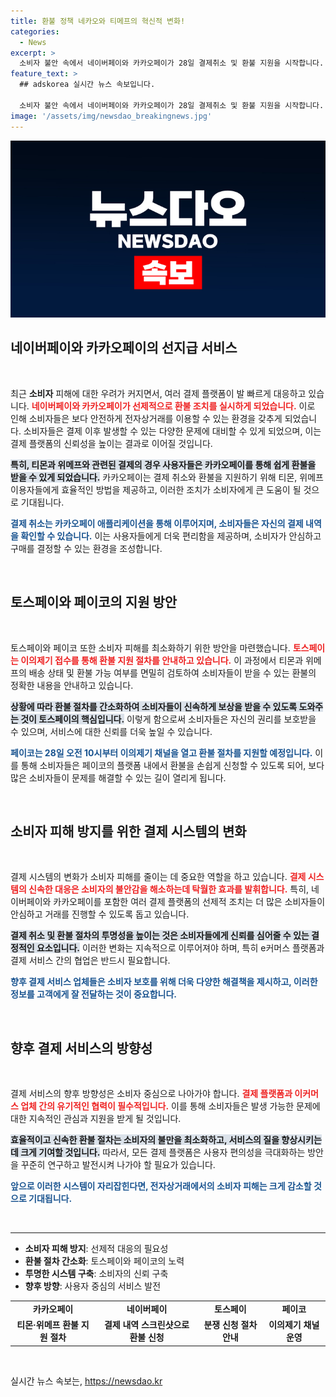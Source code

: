 ```yaml
---
title: 환불 정책 네카오와 티메프의 혁신적 변화!
categories:
  - News
excerpt: >
  소비자 불안 속에서 네이버페이와 카카오페이가 28일 결제취소 및 환불 지원을 시작합니다. 티몬과 위메프의 미정산 문제로 피해가 우려되는 가운데, 피해 보상을 위한 쉽고 빠른 절차를 안내합니다. 클릭해서 자세한 정보를 확인하세요!
feature_text: >
  ## adskorea 실시간 뉴스 속보입니다.

  소비자 불안 속에서 네이버페이와 카카오페이가 28일 결제취소 및 환불 지원을 시작합니다. 티몬과 위메프의 미정산 문제로 피해가 우려되는 가운데, 피해 보상을 위한 쉽고 빠른 절차를 안내합니다. 클릭해서 자세한 정보를 확인하세요!
image: '/assets/img/newsdao_breakingnews.jpg'
---
```


<p><img src="/assets/img/newsdao_breakingnews.jpg" alt="adskorea 속보" /></p>

<h2 data-ke-size="size26">네이버페이와 카카오페이의 선지급 서비스</h2>

<p data-ke-size="size16">&nbsp;</p>

<p>최근 <b>소비자</b> 피해에 대한 우려가 커지면서, 여러 결제 플랫폼이 발 빠르게 대응하고 있습니다. <b><span style="color: #ee2323;">네이버페이와 카카오페이가 선제적으로 환불 조치를 실시하게 되었습니다.</span></b> 이로 인해 소비자들은 보다 안전하게 전자상거래를 이용할 수 있는 환경을 갖추게 되었습니다. 소비자들은 결제 이후 발생할 수 있는 다양한 문제에 대비할 수 있게 되었으며, 이는 결제 플랫폼의 신뢰성을 높이는 결과로 이어질 것입니다. </p>

<p><b><span style="background-color: #21538527;">특히, 티몬과 위메프와 관련된 결제의 경우 사용자들은 카카오페이를 통해 쉽게 환불을 받을 수 있게 되었습니다.</span></b> 카카오페이는 결제 취소와 환불을 지원하기 위해 티몬, 위메프 이용자들에게 효율적인 방법을 제공하고, 이러한 조치가 소비자에게 큰 도움이 될 것으로 기대됩니다.</p>

<p><b><span style="color: #1a5490;">결제 취소는 카카오페이 애플리케이션을 통해 이루어지며, 소비자들은 자신의 결제 내역을 확인할 수 있습니다.</span></b> 이는 사용자들에게 더욱 편리함을 제공하며, 소비자가 안심하고 구매를 결정할 수 있는 환경을 조성합니다.</p>

<p data-ke-size="size16">&nbsp;</p>

<h2 data-ke-size="size26">토스페이와 페이코의 지원 방안</h2>

<p data-ke-size="size16">&nbsp;</p>

<p>토스페이와 페이코 또한 소비자 피해를 최소화하기 위한 방안을 마련했습니다. <b><span style="color: #ee2323;">토스페이는 이의제기 접수를 통해 환불 지원 절차를 안내하고 있습니다.</span></b> 이 과정에서 티몬과 위메프의 배송 상태 및 환불 가능 여부를 면밀히 검토하여 소비자들이 받을 수 있는 환불의 정확한 내용을 안내하고 있습니다. </p>

<p><b><span style="background-color: #21538527;">상황에 따라 환불 절차를 간소화하여 소비자들이 신속하게 보상을 받을 수 있도록 도와주는 것이 토스페이의 핵심입니다.</span></b> 이렇게 함으로써 소비자들은 자신의 권리를 보호받을 수 있으며, 서비스에 대한 신뢰를 더욱 높일 수 있습니다.</p>

<p><b><span style="color: #1a5490;">페이코는 28일 오전 10시부터 이의제기 채널을 열고 환불 절차를 지원할 예정입니다.</span></b> 이를 통해 소비자들은 페이코의 플랫폼 내에서 환불을 손쉽게 신청할 수 있도록 되어, 보다 많은 소비자들이 문제를 해결할 수 있는 길이 열리게 됩니다.</p>

<p data-ke-size="size16">&nbsp;</p>

<h2 data-ke-size="size26">소비자 피해 방지를 위한 결제 시스템의 변화</h2>

<p data-ke-size="size16">&nbsp;</p>

<p>결제 시스템의 변화가 소비자 피해를 줄이는 데 중요한 역할을 하고 있습니다. <b><span style="color: #ee2323;">결제 시스템의 신속한 대응은 소비자의 불안감을 해소하는데 탁월한 효과를 발휘합니다.</span></b> 특히, 네이버페이와 카카오페이를 포함한 여러 결제 플랫폼의 선제적 조치는 더 많은 소비자들이 안심하고 거래를 진행할 수 있도록 돕고 있습니다. </p>

<p><b><span style="background-color: #21538527;">결제 취소 및 환불 절차의 투명성을 높이는 것은 소비자들에게 신뢰를 심어줄 수 있는 결정적인 요소입니다.</span></b> 이러한 변화는 지속적으로 이루어져야 하며, 특히 e커머스 플랫폼과 결제 서비스 간의 협업은 반드시 필요합니다.</p>

<p><b><span style="color: #1a5490;">향후 결제 서비스 업체들은 소비자 보호를 위해 더욱 다양한 해결책을 제시하고, 이러한 정보를 고객에게 잘 전달하는 것이 중요합니다.</span></b> </p>

<p data-ke-size="size16">&nbsp;</p>

<h2 data-ke-size="size26">향후 결제 서비스의 방향성</h2>

<p data-ke-size="size16">&nbsp;</p>

<p>결제 서비스의 향후 방향성은 소비자 중심으로 나아가야 합니다. <b><span style="color: #ee2323;">결제 플랫폼과 이커머스 업체 간의 유기적인 협력이 필수적입니다.</span></b> 이를 통해 소비자들은 발생 가능한 문제에 대한 지속적인 관심과 지원을 받게 될 것입니다. </p>

<p><b><span style="background-color: #21538527;">효율적이고 신속한 환불 절차는 소비자의 불만을 최소화하고, 서비스의 질을 향상시키는 데 크게 기여할 것입니다.</span></b> 따라서, 모든 결제 플랫폼은 사용자 편의성을 극대화하는 방안을 꾸준히 연구하고 발전시켜 나가야 할 필요가 있습니다. </p>

<p><b><span style="color: #1a5490;">앞으로 이러한 시스템이 자리잡힌다면, 전자상거래에서의 소비자 피해는 크게 감소할 것으로 기대됩니다.</span></b> </p>

<p data-ke-size="size16">&nbsp;</p>

<hr>

<ul>
<li><b>소비자 피해 방지</b>: 선제적 대응의 필요성</li>
<li><b>환불 절차 간소화</b>: 토스페이와 페이코의 노력</li>
<li><b>투명한 시스템 구축</b>: 소비자의 신뢰 구축</li>
<li><b>향후 방향</b>: 사용자 중심의 서비스 발전</li>
</ul>

<table style="width: 100%;">
<tr>
<td style="text-align: center; height: 17px;"><b>카카오페이</b></td>
<td style="text-align: center; height: 17px;"><b>네이버페이</b></td>
<td style="text-align: center; height: 17px;"><b>토스페이</b></td>
<td style="text-align: center; height: 17px;"><b>페이코</b></td>
</tr>
<tr>
<td style="text-align: center; height: 17px;"><b>티몬·위메프 환불 지원 절차</b></td>
<td style="text-align: center; height: 17px;"><b>결제 내역 스크린샷으로 환불 신청</b></td>
<td style="text-align: center; height: 17px;"><b>분쟁 신청 절차 안내</b></td>
<td style="text-align: center; height: 17px;"><b>이의제기 채널 운영</b></td>
</tr>
</table>

<p data-ke-size="size16">&nbsp;</p>
실시간 뉴스 속보는, <a href="https://newsdao.kr" rel="dofollow">https://newsdao.kr</a>


